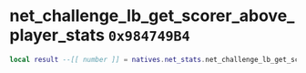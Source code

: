 # net_challenge_lb_get_scorer_above_player_stats `0x984749B4`

```lua
local result --[[ number ]] = natives.net_stats.net_challenge_lb_get_scorer_above_player_stats(_unk0 --[[ number ]])
```